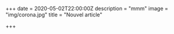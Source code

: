 +++
date = 2020-05-02T22:00:00Z
description = "mmm"
image = "img/corona.jpg"
title = "Nouvel article"

+++

